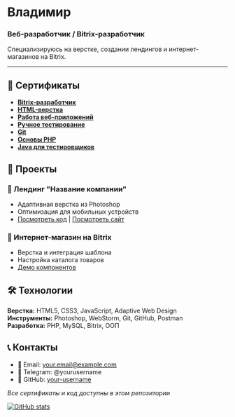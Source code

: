 # Владимир 
### Веб-разработчик / Bitrix-разработчик

Специализируюсь на верстке, создании лендингов и интернет-магазинов на Bitrix.

---

## 📜 Сертификаты

- **[Bitrix-разработчик](./certificates/bitrix-developer.pdf)**
- **[HTML-верстка](./certificates/html-verstka.jpg)**
- **[Работа веб-приложений](./certificates/web-applications.pdf)**
- **[Ручное тестирование](./certificates/manual-testing.jpg)**
- **[Git](./certificates/git-certificate.pdf)**
- **[Основы PHP](./certificates/php-basics.jpg)**
- **[Java для тестировщиков](./certificates/java-testing.pdf)**

## 💼 Проекты

### 🎯 Лендинг "Название компании"
- Адаптивная верстка из Photoshop
- Оптимизация для мобильных устройств
- [Посмотреть код](./projects/landing-company/) | [Посмотреть сайт](ссылка)

### 🛒 Интернет-магазин на Bitrix
- Верстка и интеграция шаблона
- Настройка каталога товаров
- [Демо компонентов](./projects/online-store/)

## 🛠️ Технологии
**Верстка:** HTML5, CSS3, JavaScript, Adaptive Web Design  
**Инструменты:** Photoshop, WebStorm, Git, GitHub, Postman  
**Разработка:** PHP, MySQL, Bitrix, ООП

## 📞 Контакты
- 📧 Email: your.email@example.com
- 💬 Telegram: @yourusername
- 💼 GitHub: [your-username](https://github.com/your-username)

*Все сертификаты и код доступны в этом репозитории*

[![GitHub stats](https://github-readme-stats.vercel.app/api?username=VladimirEfanov)](https://github.com/VladimirEfanov/github-readme-stats)

